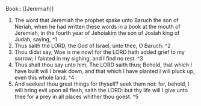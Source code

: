  Book:: [[Jeremiah]]
 1. The word that Jeremiah the prophet spake unto Baruch the son of Neriah, when he had written these words in a book at the mouth of Jeremiah, in the fourth year of Jehoiakim the son of Josiah king of Judah, saying, ^1
 2. Thus saith the LORD, the God of Israel, unto thee, O Baruch: ^2
 3. Thou didst say, Woe is me now! for the LORD hath added grief to my sorrow; I fainted in my sighing, and I find no rest. ^3
 4. Thus shalt thou say unto him, The LORD saith thus; Behold, that which I have built will I break down, and that which I have planted I will pluck up, even this whole land. ^4
 5. And seekest thou great things for thyself? seek them not: for, behold, I will bring evil upon all flesh, saith the LORD: but thy life will I give unto thee for a prey in all places whither thou goest. ^5
